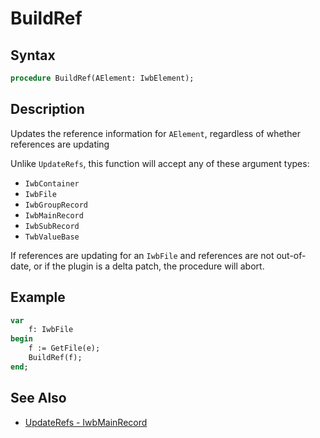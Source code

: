 # BuildRef

## Syntax

```pascal
procedure BuildRef(AElement: IwbElement);
```

## Description

Updates the reference information for `AElement`, regardless of whether references are updating

Unlike `UpdateRefs`, this function will accept any of these argument types:

- `IwbContainer`
- `IwbFile`
- `IwbGroupRecord`
- `IwbMainRecord`
- `IwbSubRecord`
- `TwbValueBase`

If references are updating for an `IwbFile` and references are not out-of-date, or if the plugin is a delta patch, the procedure will abort.

## Example

```pascal
var
    f: IwbFile
begin
    f := GetFile(e);
    BuildRef(f);
end;
```

## See Also

- [UpdateRefs - IwbMainRecord](IwbMainRecord_UpdateRefs.md)
